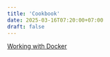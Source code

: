 ```yaml
---
title: 'Cookbook'
date: 2025-03-16T07:20:00+07:00
draft: false
---
```


[Working with Docker](./working-with-docker/)
